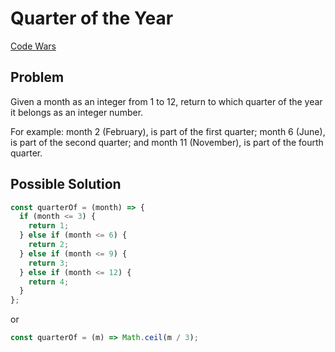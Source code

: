# Quarter of the Year

[Code Wars](https://www.codewars.com/kata/5ce9c1000bab0b001134f5af/train/javascript)

## Problem

Given a month as an integer from 1 to 12, return to which quarter of the year it belongs as an integer number.

For example: month 2 (February), is part of the first quarter; month 6 (June), is part of the second quarter; and month 11 (November), is part of the fourth quarter.

## Possible Solution

```js
const quarterOf = (month) => {
  if (month <= 3) {
    return 1;
  } else if (month <= 6) {
    return 2;
  } else if (month <= 9) {
    return 3;
  } else if (month <= 12) {
    return 4;
  }
};
```

or

```js
const quarterOf = (m) => Math.ceil(m / 3);
```
